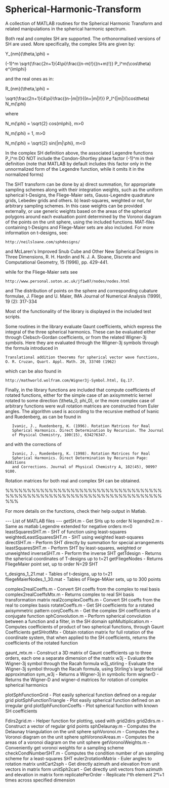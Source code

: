 # Spherical-Harmonic-Transform
A collection of MATLAB routines for the Spherical Harmonic Transform and related manipulations in the spherical harmonic spectrum.

Both real and complex SH are supported. The orthonormalised versions of SH
are used. More specifically, the complex SHs are given by:

  Y_{nm}(\theta,\phi) =
  
  (-1)^m \sqrt{\frac{2n+1}{4\pi}\frac{(n-m)!}{(n+m)!}} P_l^m(\cos\theta) e^{im\phi}

and the real ones as in:

  R_{nm}(\theta,\phi) = 
  
  \sqrt{\frac{2n+1}{4\pi}\frac{(n-|m|)!}{(n+|m|)!}} P_l^{|m|}(\cos\theta) N_m(\phi)
  
where

  N_m(\phi) = \sqrt{2} cos(m\phi},    m>0
  
  N_m(\phi) = 1,    m>0
  
  N_m(\phi) = \sqrt{2} sin(|m|\phi},  m<0

In the complex SH definition above, the associated Legendre functions P_l^m DO NOT include 
the Condon-Shortley phase factor (-1)^m in their definition
(note that MATLAB by default includes this factor only in the unnormalized 
form of the Legendre function, while it omits it in the normalized forms)

The SHT transform can be done by
a) direct summation, for appropriate sampling schemes along with their
integration weights, such as the uniform spherical t-Designs, the Fliege-Maier
sets, Gauss-Legendre quadrature grids, Lebedev grids and others.
b) least-squares, weighted or not, for arbitrary sampling schemes. In this
case weights can be provided externally, or use generic weights based on the
areas of the spherical polygons around each evaluation point determined by
the Voronoi diagram of the points on the unit sphere, using the included
functions.
MAT-files containing t-Designs and Fliege-Maier sets are also included.
For more information on t-designs, see:

    http://neilsloane.com/sphdesigns/
and
    McLaren's Improved Snub Cube and Other New Spherical Designs in Three
    Dimensions, R. H. Hardin and N. J. A. Sloane, Discrete and Computational
    Geometry, 15 (1996), pp. 429-441.

while for the Fliege-Maier sets see

    http://www.personal.soton.ac.uk/jf1w07/nodes/nodes.html
and
    The distribution of points on the sphere and corresponding cubature
    formulae, J. Fliege and U. Maier, IMA Journal of Numerical Analysis (1999),
    19 (2): 317-334

Most of the functionality of the library is displayed in the included test
scripts.

Some routines in the library evaluate Gaunt coefficients, which express the
integral of the three spherical harmonics. These can be evaluated either
through Clebsch-Gordan coefficients, or from the related Wigner-3j symbols.
Here they are evaluated through the Wigner-3j symbols through the formula
introduced in

    Translational addition theorems for spherical vector wave functions,
    O. R. Cruzan, Quart. Appl. Math. 20, 33?40 (1962)

which can be also found in

    http://mathworld.wolfram.com/Wigner3j-Symbol.html, Eq.17.

Finally, in the library functions are included that compute coefficients of 
rotated functions, either for the simple case of an axisymmetric kernel 
rotated to some direction (\theta_0, phi_0), or the more complex case of 
arbitrary functions were wull rotation matrices are constructed from Euler 
angles. The algorithm used is according to the recursive method of Ivanic and 
Ruedenberg, as can be found in

       Ivanic, J., Ruedenberg, K. (1996). Rotation Matrices for Real 
       Spherical Harmonics. Direct Determination by Recursion. The Journal 
       of Physical Chemistry, 100(15), 6342?6347.

and with the corrections of

       Ivanic, J., Ruedenberg, K. (1998). Rotation Matrices for Real 
       Spherical Harmonics. Direct Determination by Recursion Page: Additions 
       and Corrections. Journal of Physical Chemistry A, 102(45), 9099?9100.

Rotation matrices for both real and complex SH can be obtained.

%%%%%%%%%%%%%%%%%%%%%%%%%%%%%%%%%%%%%%%%%%%%%%%%%%%%%%%%%%%%%%%%%%%%%%%%%%%

For more details on the functions, check their help output in Matlab.

--- List of MATLAB files ---
getSH.m             -	Get SHs up to order N
legendre2.m         -	Same as matlab Legendre extended for negative orders m<0
leastSquaresSHT.m   -	SHT of function using least-squares
weightedLeastSquaresSHT.m - SHT using weighted least-squares
directSHT.m         -   Perform SHT directly by summation for special arrangements
leastSquaresSHT.m   -   Perform SHT by least-squares, weighted or unweighted
inverseSHT.m        -	Perform the inverse SHT
getTdesign          -   Returns the spherical coordinates of T-designs up to t=21
getFliegeNodes      -   Returns FliegeMaier point set, up to order N=29 SHT

t_designs_1_21.mat          -   Tables of t-designs, up to t=21
fliegeMaierNodes_1_30.mat   -   Tables of Fliege-MAier sets, up to 300 points

complex2realCoeffs.m	-   Convert SH coeffs from the complex to real basis
complex2realCoeffsMtx.m	-   Returns complex to real SH basis transformation matrix
real2complexCoeffs.m    -   Convert SH coeffs from the real to complex basis
rotateCoeffs.m          -   Get SH coefficients for a rotated axisymmetric 
                            pattern
conjCoeffs.m            -   Get the complex SH coefficients of a conjugate 
                            function
sphConvolution.m        -   Perform spherical convolution between a function 
                            and a filter, in the SH domain
sphMultiplication.m     -   Computes coefficients of product of two spherical 
                            functions, through Gaunt Coefficients
getSHrotMtx             -   Obtain rotation matrix for full rotation of the 
                            coordinate system, that when applied to the SH 
                            coefficients, returns the coefficients of the 
                            rotated function

gaunt_mtx.m	 -	Construct a 3D matrix of Gaunt coefficients up to three 
                orders, each one a separate dimension of the matrix
w3j          -  Evaluate the Wigner-3j symbol through the Racah formula
w3j_stirling -  Evaluate the Wigner-3j symbol through the Racah formula, 
                using Stirling's large factorial approximation
sym_w3j      -  Returns a Wigner-3j in symbolic form
wignerD      -  Returns the Wigner-D and wigner-d matrices for rotation of 
                complex spherical harmonics

plotSphFunctionGrid     -   Plot easily spherical function defined on a regular 
                            grid
plotSphFunctionTriangle -   Plot easily spherical function defined on an 
                            irregular grid
plotSphFunctionCoeffs   -   Plot spherical function with known SH coefficients

Fdirs2grid.m        -	Helper function for plotting, used with grid2dirs
grid2dirs.m         -	Construct a vector of regular grid points
sphDelaunay.m       -	Computes the Delaunay triangulation on the unit sphere
sphVoronoi.m        -	Computes the a Voronoi diagram on the unit sphere
sphVoronoiAreas.m   -   Computes the areas of a voronoi diagram on the
                        unit sphere
getVoronoiWeights.m -   Conveniently get voronoi weights for a sampling scheme
checkCondNumberSHT.m    - Computes the condition number of an sampling scheme
                          for a least-squares SHT
euler2rotationMatrix    - Euler angles to rotation matrix
unitCart2sph        -   Get directly azimuth and elevation from unit vectors in matrix form
unitSph2cart        -   Get directly unit vectors from azimuth and elevation in matrix form
replicatePerOrder   -   Replicate l^th element 2*l+1 times across specified dimension
